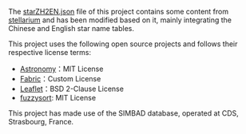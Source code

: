 The [starZH2EN.json](./src/core/AstroCoord/starZH2EN.js) file of this project contains some content from [stellarium](https://github.com/Stellarium/stellarium) and has been modified based on it, mainly integrating the Chinese and English star name tables.


This project uses the following open source projects and follows their respective license terms:

- [Astronomy](https://github.com/astronomy/astronomy)：MIT License
- [Fabric](https://github.com/fabric/fabric)：Custom License
- [Leaflet](https://github.com/Leaflet/Leaflet)：BSD 2-Clause License
- [fuzzysort](https://github.com/farzher/fuzzysort): MIT License


This project has made use of the SIMBAD database, operated at CDS, Strasbourg, France.